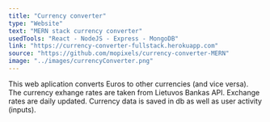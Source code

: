```yaml
---
title: "Currency converter"
type: "Website"
text: "MERN stack currency converter"
usedTools: "React - NodeJS - Express - MongoDB"
link: "https://currency-converter-fullstack.herokuapp.com"
source: "https://github.com/mopixels/currency-converter-MERN"
image: "../images/currencyConverter.png"
---
```


This web aplication converts Euros to other currencies (and vice versa). The currency exhange rates are taken from Lietuvos Bankas API. Exchange rates are daily updated. Currency data is saved in db as well as user activity (inputs).
